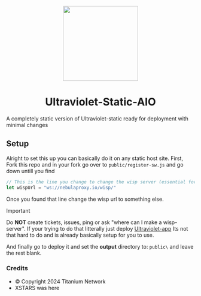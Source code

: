 <p align="center"><img src="https://raw.githubusercontent.com/titaniumnetwork-dev/Ultraviolet-Static/main/public/uv.png" height="200"></p>

<h1 align="center">Ultraviolet-Static-AIO</h1>

A completely static version of Ultraviolet-static ready for deployment with minimal changes

## Setup

Alright to set this up you can basically do it on any static host site. First, Fork this repo and in your fork go over to `public/register-sw.js` and go down untill you find 

```js
// This is the line you change to change the wisp server (essential for static hosting ofc)
let wispUrl = "ws://nebulaproxy.io/wisp/"
```

Once you found that line change the wisp url to something else. 

> [!IMPORTANT]  
> Do **NOT** create tickets, issues, ping or ask "where can I make a wisp-server". If your trying to do that litterally just deploy [Ultraviolet-app](https://github.com/titaniumnetwork-dev/ultraviolet-app) Its not that hard to do and is already basically setup for you to use.

And finally go to deploy it and set the **output** directory to: `public\` and leave the rest blank.

### Credits

- &copy; Copyright 2024 Titanium Network
- XSTARS was here
